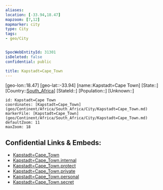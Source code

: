 ```yaml
---
aliases: 
location: [-33.94,18.47]
mapzoom: [7,12] 
mapmarker: city 
type: City
tags:
- geo/City


SpocWebEntityId: 31301
isDeleted: false
confidential: public

title: Kapstadt=Cape_Town
---
```

[geo-lon::18.47]
[geo-lat::-33.94]
[name::Kapstadt=Cape Town]
[State::]
[Country::[South_Africa](geo/Continent/Africa/South_Africa.md)]
[StateId::]
[Population::]
[Unknown::]


```leaflet
id: Kapstadt=Cape Town
coordinates: [Kapstadt=Cape_Town](geo/Continent/Africa/South_Africa/City/Kapstadt=Cape_Town.md)
markerFile: [Kapstadt=Cape_Town](geo/Continent/Africa/South_Africa/City/Kapstadt=Cape_Town.md)
defaultZoom: 11 
maxZoom: 18
```


## Confidential Links & Embeds: 
- [Kapstadt=Cape_Town](../../../../../../_public/geo/Continent/Africa/South_Africa/City/Kapstadt=Cape_Town.md) 
- [Kapstadt=Cape_Town.internal](../../../../../../_internal/geo/Continent/Africa/South_Africa/City/Kapstadt=Cape_Town.internal.md) 
- [Kapstadt=Cape_Town.protect](../../../../../../_protect/geo/Continent/Africa/South_Africa/City/Kapstadt=Cape_Town.protect.md) 
- [Kapstadt=Cape_Town.private](../../../../../../_private/geo/Continent/Africa/South_Africa/City/Kapstadt=Cape_Town.private.md) 
- [Kapstadt=Cape_Town.personal](../../../../../../_personal/geo/Continent/Africa/South_Africa/City/Kapstadt=Cape_Town.personal.md) 
- [Kapstadt=Cape_Town.secret](../../../../../../_secret/geo/Continent/Africa/South_Africa/City/Kapstadt=Cape_Town.secret.md) 
